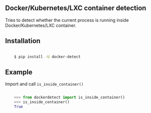 ## Docker/Kubernetes/LXC container detection

Tries to detect whether the current process is running inside Docker/Kubernetes/LXC container.


## Installation

```bash

    $ pip install -U docker-detect

```


## Example

Import and call `is_inside_container()`

```python

    >>> from dockerdetect import is_inside_container()
    >>> is_inside_container()
    True

```

